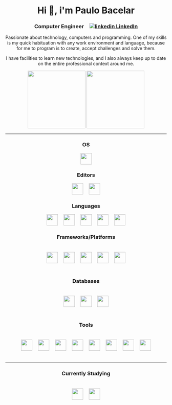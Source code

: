 <div align='center'>
  <h1 align='center'>
    Hi 👋, i'm Paulo Bacelar
  </h1>
</div>
<h3 align='center'>
  Computer Engineer
  <img src='' width=10 height=1/>
  <a href="https://www.linkedin.com/in/henriq-dev/" rel="nofollow noreferrer">
    <img src="https://i.stack.imgur.com/gVE0j.png" alt="linkedin"> LinkedIn
  </a>  
</h3>
<p align='center'>
   Passionate about technology, computers and programming. One of my skills is my quick habituation with any work environment and language, because for me to program is to create, accept challenges and solve them. 
</p>
<p align='center'>
  I have facilities to learn new technologies, and I also always keep up to date on the entire professional context around me.
</p>

<div align="center">
  <a href="https://github.com/nathallyet"></a>
  <img height="180em" src="https://github-readme-stats.vercel.app/api?username=henrique-dev&show_icons=true&theme=dracula&include_all_commits=true&count_private=true" />
  <img height="180em" src="https://github-readme-stats.vercel.app/api/top-langs/?username=henrique-dev&layout=compact&langs_count=7&theme=dracula" />
</div>

---

<h3 align='center'>
  OS
</h3>
<div align='center'>
  <img src='https://cdn.svgporn.com/logos/debian.svg' height=35/>
</div>


<h3 align='center'>
  Editors
</h3>
<div align='center'>
  <img src='https://cdn.svgporn.com/logos/visual-studio-code.svg' height=35/>  
  <img src='' width=10 height=1/>
  <img src='https://cdn.svgporn.com/logos/rider.svg' height=35/>  
</div>

<h3 align='center'>
  Languages
</h3>
<div align='center'>
  <img src='https://cdn.svgporn.com/logos/c-plusplus.svg' height=35/>  
  <img src='' width=10 height=1/>
  <img src='https://cdn.svgporn.com/logos/java.svg' height=35/>  
  <img src='' width=10 height=1/>
  <img src='https://cdn.svgporn.com/logos/ruby.svg' height=35/>
  <img src='' width=10 height=1/>
  <img src='https://cdn.svgporn.com/logos/javascript.svg' height=35/>  
  <img src='' width=10 height=1/>
  <img src='https://cdn.svgporn.com/logos/typescript-icon.svg' height=35/>  
</div>


<h3 align='center'>
  Frameworks/Platforms
</h3>
<div align='center' style='padding: 20'>
  <img src='https://cdn.svgporn.com/logos/nextjs-icon.svg' height=35/>  
  <img src='' width=10 height=1/>
  <img src='https://cdn.svgporn.com/logos/react.svg' height=35/>  
  <img src='' width=10 height=1/>
  <img src='https://cdn.svgporn.com/logos/rails.svg' height=35/>      
  <img src='' width=10 height=1/>
  <img src='https://cdn.svgporn.com/logos/flutter.svg' height=35/>
  <img src='' width=10 height=1/>
  <img src='https://cdn.svgporn.com/logos/nodejs-icon.svg' height=35/>
</div>

<h3 align='center'>
  Databases
</h3>
<div align='center' style='padding: 20'>
  <img src='https://cdn.svgporn.com/logos/mongodb.svg' height=35/>  
  <img src='' width=10 height=1/>
  <img src='https://cdn.svgporn.com/logos/mysql.svg' height=35/>    
  <img src='' width=10 height=1/>
  <img src='https://cdn.svgporn.com/logos/postgresql.svg' height=35/>    
</div>

<h3 align='center'>
  Tools
</h3>
<div align='center' style='padding: 20'>
  <img src='https://rspec.info/images/logo.png' height=35/>  
  <img src='' width=10 height=1/>
  <img src='https://cdn.svgporn.com/logos/docker-icon.svg' height=35/>   
  <img src='' width=10 height=1/>
  <img src='https://cdn.svgporn.com/logos/github-octocat.svg' height=35/>
  <img src='' width=10 height=1/>
  <img src='https://cdn.svgporn.com/logos/gitlab.svg' height=35/>
  <img src='' width=10 height=1/>
  <img src='https://cdn.svgporn.com/logos/swagger.svg' height=35/>
  <img src='' width=10 height=1/>
  <img src='https://cdn.svgporn.com/logos/socket.io.svg' height=35/>
  <img src='' width=10 height=1/>
  <img src='https://cdn.svgporn.com/logos/sidekiq-icon.svg' height=35/>
  <img src='' width=10 height=1/>
  <img src='https://cdn.svgporn.com/logos/rabbitmq-icon.svg' height=35/>
</div>

---

<h3 align='center'>
  Currently Studying
</h3>
<div align='center' style='padding: 20'>
  <img src='https://cdn.svgporn.com/logos/blender.svg' height=35/>  
  <img src='' width=10 height=1/>
  <img src='https://cdn2.unrealengine.com/ue-horizontal-logo-cba14ebde1ea.svg?resize=1&w=440&quality=high' height=35/>        
</div>

<!--
**henrique-dev/henrique-dev** is a ✨ _special_ ✨ repository because its `README.md` (this file) appears on your GitHub profile.

<div align='center' style='padding: 20'>
  <img src='' width=50 height=50/>
  <img src='' width=10 height=1/>
</div>

Here are some ideas to get you started:

- 🔭 I’m currently working on ...
- 🌱 I’m currently learning ...
- 👯 I’m looking to collaborate on ...
- 🤔 I’m looking for help with ...
- 💬 Ask me about ...
- 📫 How to reach me: ...
- 😄 Pronouns: ...
- ⚡ Fun fact: ...
-->
